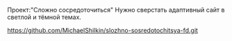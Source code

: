 Проект:"Сложно сосредоточиться" 
  Нужно сверстать адаптивный сайт в светлой и тёмной темах. 

https://github.com/MichaelShilkin/slozhno-sosredotochitsya-fd.git